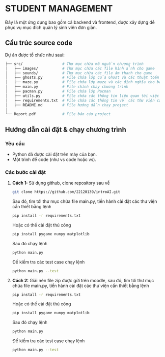 # STUDENT MANAGEMENT

Đây là một ứng dụng bao gồm cả backend và frontend, được xây dựng để phục vụ mục đích quản lý sinh viên đơn giản.

## Cấu trúc source code

Dự án được tổ chức như saui:
```bash
├── src/                  # Thư mục chứa mã nguồn chương trình
│   ├── images/           # Thư mục chứa các file hình ảnh cho game
│   ├── sounds/           # Thư mục chứa các file âm thanh cho game
│   ├── ghosts.py         # File chứa lớp của Ghost và các thuật toán tìm đường đi
│   ├── maze.py           # File chứa lớp maze và các định nghĩa cho bản đồ trò chơi
│   ├── main.py           # File chính chạy chương trình
│   ├── pacman.py         # File chứa lớp Pacman
│   ├── utils.py          # File chứa các thông tin liên quan tới việc thử nghiệm chương trình
│   ├── requirements.txt  # File chứa các thông tin về các thư viện cần cho trò chơi
│   ├── README.md         # File hướng dẫn chạy project
│
└── Report.pdf            # File báo cáo project
```
## Hướng dẫn cài đặt & chạy chương trình

### Yêu cầu
- Python đã được cài đặt trên máy của bạn.
- Một trình để code (như vs code hoặc vs).

### Các bước cài đặt
1.  **Cách 1:**
    Sử dụng github, clone repository sau về 
    ```bash
    git clone https://github.com/22120139/introAI.git
    ```
    Sau đó, tìm tới thư mục chứa file main.py, tiến hành cài đặt các thư viện cần thiết bằng lệnh
    ```bash
    pip install -r requirements.txt
    ```
    Hoặc có thể cài đặt thủ công
    ```bash
    pip install pygame numpy matplotlib
    ```
    Sau đó chạy lệnh 
    ```bash
    python main.py  
    ```
    Để kiểm tra các test case chạy lệnh
     ```bash
    python main.py --test  
    ```

2.  **Cách 2:**
    Giải nén file zip được gửi trên moodle, sau đó, tìm tới thư mục chứa file main.py, tiến hành cài đặt các thư viện cần thiết bằng lệnh
    ```bash
    pip install -r requirements.txt
    ```
    Hoặc có thể cài đặt thủ công
    ```bash
    pip install pygame numpy matplotlib
    ```
    Sau đó chạy lệnh 
    ```bash
    python main.py  
    ```
    Để kiểm tra các test case chạy lệnh
     ```bash
    python main.py --test  
    ```
    
